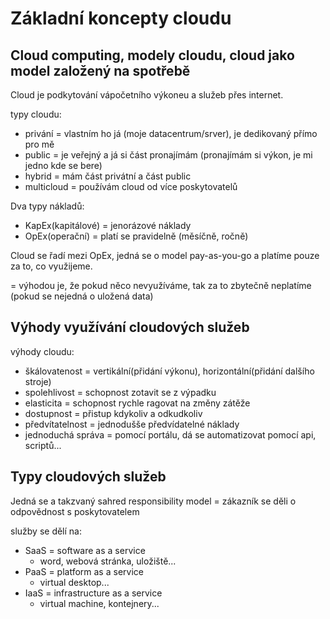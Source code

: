 # Základní koncepty cloudu

## Cloud computing, modely cloudu, cloud jako model založený na spotřebě

Cloud je podkytování vápočetního výkoneu a služeb přes internet.

typy cloudu:
- privání = vlastním ho já (moje datacentrum/srver), je dedikovaný přímo pro mě
- public = je veřejný a já si část pronajímám (pronajímám si výkon, je mi jedno kde se bere)
- hybrid = mám část privátní a část public
- multicloud = používám cloud od více poskytovatelů

Dva typy nákladů:
- KapEx(kapitálové) = jenorázové náklady
- OpEx(operační) = platí se pravidelně (měsíčně, ročně)

Cloud se řadí mezi OpEx, jedná se o model pay-as-you-go a platíme pouze za to, co využijeme.

= výhodou je, že pokud něco nevyužíváme, tak za to zbytečně neplatíme (pokud se nejedná o uložená data)

## Výhody využívání cloudových služeb

výhody cloudu:
- škálovatenost = vertikální(přidání výkonu), horizontální(přidání dalšího stroje)
- spolehlivost = schopnost zotavit se z výpadku
- elasticita = schopnost rychle ragovat na změny zátěže
- dostupnost = přistup kdykoliv a odkudkoliv
- předvítatelnost = jednodušše předvídatelné náklady
- jednoduchá správa = pomocí portálu, dá se automatizovat pomocí api, scriptů...

## Typy cloudových služeb

Jedná se a takzvaný sahred responsibility model = zákazník se děli o odpovědnost s poskytovatelem

služby se dělí na:
- SaaS = software as a service
  - word, webová stránka, uložiště... 
- PaaS = platform as a service
  - virtual desktop...
- IaaS = infrastructure as a service
  - virtual machine, kontejnery...
